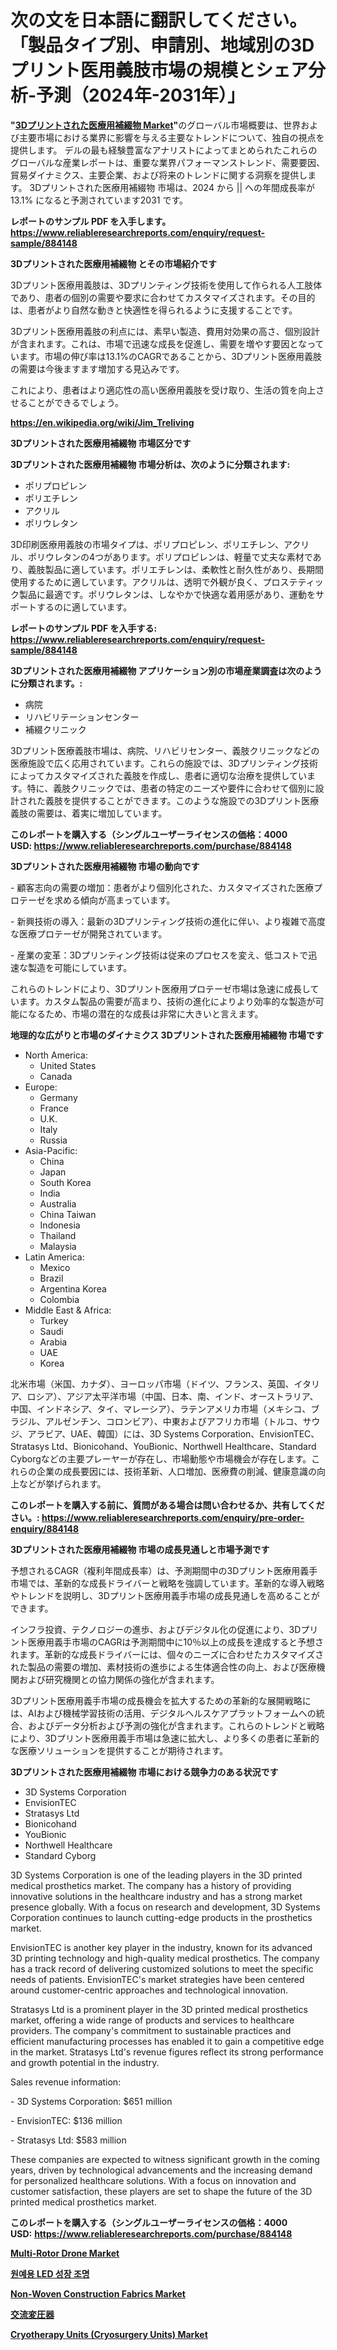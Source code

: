 <p><h1>次の文を日本語に翻訳してください。「製品タイプ別、申請別、地域別の3Dプリント医用義肢市場の規模とシェア分析-予測（2024年-2031年）」</h1></p><p><strong>"<a href="https://www.reliableresearchreports.com/3d-printed-medical-prosthetics-r884148">3Dプリントされた医療用補綴物 Market</a>"</strong>のグローバル市場概要は、世界および主要市場における業界に影響を与える主要なトレンドについて、独自の視点を提供します。 デルの最も経験豊富なアナリストによってまとめられたこれらのグローバルな産業レポートは、重要な業界パフォーマンストレンド、需要要因、貿易ダイナミクス、主要企業、および将来のトレンドに関する洞察を提供します。 3Dプリントされた医療用補綴物 市場は、2024 から || への年間成長率が13.1% になると予測されています2031 です。</p>
<p><strong>レポートのサンプル PDF を入手します。</strong><strong><a href="https://www.reliableresearchreports.com/enquiry/request-sample/884148">https://www.reliableresearchreports.com/enquiry/request-sample/884148</a></strong></p>
<p><strong>3Dプリントされた医療用補綴物 とその市場紹介です</strong></p>
<p><p>3Dプリント医療用義肢は、3Dプリンティング技術を使用して作られる人工肢体であり、患者の個別の需要や要求に合わせてカスタマイズされます。その目的は、患者がより自然な動きと快適性を得られるように支援することです。</p><p>3Dプリント医療用義肢の利点には、素早い製造、費用対効果の高さ、個別設計が含まれます。これは、市場で迅速な成長を促進し、需要を増やす要因となっています。市場の伸び率は13.1%のCAGRであることから、3Dプリント医療用義肢の需要は今後ますます増加する見込みです。</p><p>これにより、患者はより適応性の高い医療用義肢を受け取り、生活の質を向上させることができるでしょう。</p><a href="https://en.wikipedia.org/wiki/Jim_Treliving"></a></p>
<p><strong><a href="https://en.wikipedia.org/wiki/Jim_Treliving">https://en.wikipedia.org/wiki/Jim_Treliving</a></strong></p>
<p><strong>3Dプリントされた医療用補綴物&nbsp;市場区分です</strong><strong></strong></p>
<p><strong>3Dプリントされた医療用補綴物 市場分析は、次のように分類されます:</strong>&nbsp;</p>
<p><ul><li>ポリプロピレン</li><li>ポリエチレン</li><li>アクリル</li><li>ポリウレタン</li></ul></p>
<p><p>3D印刷医療用義肢の市場タイプは、ポリプロピレン、ポリエチレン、アクリル、ポリウレタンの4つがあります。ポリプロピレンは、軽量で丈夫な素材であり、義肢製品に適しています。ポリエチレンは、柔軟性と耐久性があり、長期間使用するために適しています。アクリルは、透明で外観が良く、プロステティック製品に最適です。ポリウレタンは、しなやかで快適な着用感があり、運動をサポートするのに適しています。</p></p>
<p><strong>レポートのサンプル PDF を入手する: <a href="https://www.reliableresearchreports.com/enquiry/request-sample/884148">https://www.reliableresearchreports.com/enquiry/request-sample/884148</a></strong></p>
<p><strong> 3Dプリントされた医療用補綴物 アプリケーション別の市場産業調査は次のように分類されます。:</strong></p>
<p><ul><li>病院</li><li>リハビリテーションセンター</li><li>補綴クリニック</li></ul></p>
<p><p>3Dプリント医療義肢市場は、病院、リハビリセンター、義肢クリニックなどの医療施設で広く応用されています。これらの施設では、3Dプリンティング技術によってカスタマイズされた義肢を作成し、患者に適切な治療を提供しています。特に、義肢クリニックでは、患者の特定のニーズや要件に合わせて個別に設計された義肢を提供することができます。このような施設での3Dプリント医療義肢の需要は、着実に増加しています。</p></p>
<p><strong>このレポートを購入する（シングルユーザーライセンスの価格：4000 USD:</strong><strong>&nbsp;<a href="https://www.reliableresearchreports.com/purchase/884148">https://www.reliableresearchreports.com/purchase/884148</a></strong></p>
<p><strong>3Dプリントされた医療用補綴物 市場の動向です</strong></p>
<p><p>- 顧客志向の需要の増加：患者がより個別化された、カスタマイズされた医療プロテーゼを求める傾向が高まっています。</p><p>- 新興技術の導入：最新の3Dプリンティング技術の進化に伴い、より複雑で高度な医療プロテーゼが開発されています。</p><p>- 産業の変革：3Dプリンティング技術は従来のプロセスを変え、低コストで迅速な製造を可能にしています。</p><p>これらのトレンドにより、3Dプリント医療用プロテーゼ市場は急速に成長しています。カスタム製品の需要が高まり、技術の進化によりより効率的な製造が可能になるため、市場の潜在的な成長は非常に大きいと言えます。</p></p>
<p><strong>地理的な広がりと市場のダイナミクス 3Dプリントされた医療用補綴物 市場です</strong></p>
<p><ul>
    <li>
        North America:
        <ul>
            <li>United States</li>
            <li>Canada</li>
        </ul>
    </li>
    <li>
        Europe:
        <ul>
            <li>Germany</li>
            <li>France</li>
            <li>U.K.</li>
            <li>Italy</li>
            <li>Russia</li>
        </ul>
    </li>
    <li>
        Asia-Pacific:
        <ul>
            <li>China</li>
            <li>Japan</li>
            <li>South Korea</li>
            <li>India</li>
            <li>Australia</li>
            <li>China Taiwan</li>
            <li>Indonesia</li>
            <li>Thailand</li>
            <li>Malaysia</li>
        </ul>
    </li>
    <li>
        Latin America:
        <ul>
            <li>Mexico</li>
            <li>Brazil</li>
            <li>Argentina Korea</li>
            <li>Colombia</li>
        </ul>
    </li>
    <li>
        Middle East & Africa:
        <ul>
            <li>Turkey</li>
            <li>Saudi</li>
            <li>Arabia</li>
            <li>UAE</li>
            <li>Korea</li>
        </ul>
    </li>
    </ul></p>
<p><p>北米市場（米国、カナダ）、ヨーロッパ市場（ドイツ、フランス、英国、イタリア、ロシア）、アジア太平洋市場（中国、日本、南、インド、オーストラリア、中国、インドネシア、タイ、マレーシア）、ラテンアメリカ市場（メキシコ、ブラジル、アルゼンチン、コロンビア）、中東およびアフリカ市場（トルコ、サウジ、アラビア、UAE、韓国）には、3D Systems Corporation、EnvisionTEC、Stratasys Ltd、Bionicohand、YouBionic、Northwell Healthcare、Standard Cyborgなどの主要プレーヤーが存在し、市場動態や市場機会が存在します。これらの企業の成長要因には、技術革新、人口増加、医療費の削減、健康意識の向上などが挙げられます。</p></p>
<p><strong>このレポートを購入する前に、質問がある場合は問い合わせるか、共有してください。:&nbsp;<a href="https://www.reliableresearchreports.com/enquiry/pre-order-enquiry/884148">https://www.reliableresearchreports.com/enquiry/pre-order-enquiry/884148</a></strong></p>
<p><strong>3Dプリントされた医療用補綴物 市場の成長見通しと市場予測です</strong></p>
<p><p>予想されるCAGR（複利年間成長率）は、予測期間中の3Dプリント医療用義手市場では、革新的な成長ドライバーと戦略を強調しています。革新的な導入戦略やトレンドを説明し、3Dプリント医療用義手市場の成長見通しを高めることができます。</p><p>インフラ投資、テクノロジーの進歩、およびデジタル化の促進により、3Dプリント医療用義手市場のCAGRは予測期間中に10％以上の成長を達成すると予想されます。革新的な成長ドライバーには、個々のニーズに合わせたカスタマイズされた製品の需要の増加、素材技術の進歩による生体適合性の向上、および医療機関および研究機関との協力関係の強化が含まれます。</p><p>3Dプリント医療用義手市場の成長機会を拡大するための革新的な展開戦略には、AIおよび機械学習技術の活用、デジタルヘルスケアプラットフォームへの統合、およびデータ分析および予測の強化が含まれます。これらのトレンドと戦略により、3Dプリント医療用義手市場は急速に拡大し、より多くの患者に革新的な医療ソリューションを提供することが期待されます。</p></p>
<p><strong>3Dプリントされた医療用補綴物 市場における競争力のある状況です</strong></p>
<p><ul><li>3D Systems Corporation</li><li>EnvisionTEC</li><li>Stratasys Ltd</li><li>Bionicohand</li><li>YouBionic</li><li>Northwell Healthcare</li><li>Standard Cyborg</li></ul></p>
<p><p>3D Systems Corporation is one of the leading players in the 3D printed medical prosthetics market. The company has a history of providing innovative solutions in the healthcare industry and has a strong market presence globally. With a focus on research and development, 3D Systems Corporation continues to launch cutting-edge products in the prosthetics market.</p><p>EnvisionTEC is another key player in the industry, known for its advanced 3D printing technology and high-quality medical prosthetics. The company has a track record of delivering customized solutions to meet the specific needs of patients. EnvisionTEC's market strategies have been centered around customer-centric approaches and technological innovation.</p><p>Stratasys Ltd is a prominent player in the 3D printed medical prosthetics market, offering a wide range of products and services to healthcare providers. The company's commitment to sustainable practices and efficient manufacturing processes has enabled it to gain a competitive edge in the market. Stratasys Ltd's revenue figures reflect its strong performance and growth potential in the industry.</p><p>Sales revenue information:</p><p>- 3D Systems Corporation: $651 million</p><p>- EnvisionTEC: $136 million</p><p>- Stratasys Ltd: $583 million</p><p>These companies are expected to witness significant growth in the coming years, driven by technological advancements and the increasing demand for personalized healthcare solutions. With a focus on innovation and customer satisfaction, these players are set to shape the future of the 3D printed medical prosthetics market.</p></p>
<p><strong>このレポートを購入する（シングルユーザーライセンスの価格：4000 USD:</strong>&nbsp;<strong><a href="https://www.reliableresearchreports.com/purchase/884148">https://www.reliableresearchreports.com/purchase/884148</a></strong></p>
<p><strong><p><a href="https://issuu.com/reportprime-2/docs/multi-rotor-drone-market-size-2030._72b0250dd662e7">Multi-Rotor Drone Market</a></p><p><a href="https://github.com/laholand/Market-Research-Report-List-6/blob/main/8065801108273.md">원예용 LED 성장 조명</a></p><p><a href="https://github.com/luckyshygirl/Market-Research-Report-List-6/blob/main/non-woven-construction-fabrics-market.md">Non-Woven Construction Fabrics Market</a></p><p><a href="https://github.com/mohamedbakry57/Market-Research-Report-List-6/blob/main/689252587385.md">交流変圧器</a></p><p><a href="https://issuu.com/reportprime-2/docs/cryotherapy-units-cryosurgery-units_be8cdacfd52cb3">Cryotherapy Units (Cryosurgery Units) Market</a></p></strong></p>